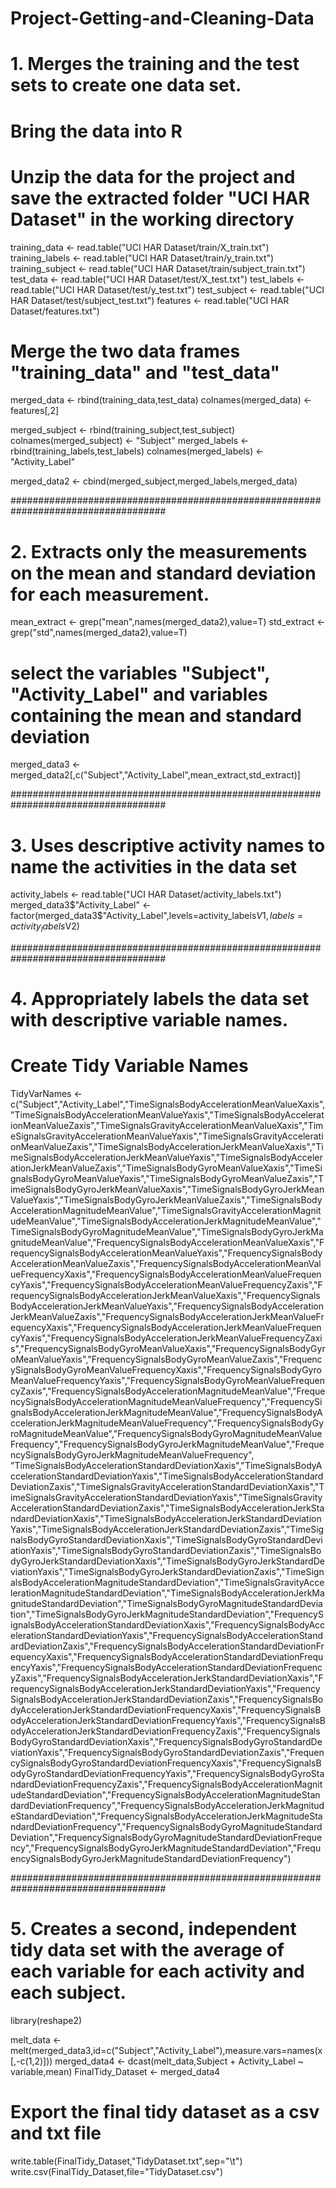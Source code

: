 Project-Getting-and-Cleaning-Data
=================================

# 1. Merges the training and the test sets to create one data set.

# Bring the data into R
# Unzip the data for the project and save the extracted folder "UCI HAR Dataset" in the working directory 

training_data  <- read.table("UCI HAR Dataset/train/X_train.txt")
training_labels  <-  read.table("UCI HAR Dataset/train/y_train.txt")
training_subject  <- read.table("UCI HAR Dataset/train/subject_train.txt")
test_data  <- read.table("UCI HAR Dataset/test/X_test.txt")
test_labels  <- read.table("UCI HAR Dataset/test/y_test.txt")
test_subject  <- read.table("UCI HAR Dataset/test/subject_test.txt")
features  <- read.table("UCI HAR Dataset/features.txt")


# Merge the two data frames "training_data" and "test_data"
merged_data  <- rbind(training_data,test_data)
colnames(merged_data)  <- features[,2]

merged_subject  <- rbind(training_subject,test_subject)
colnames(merged_subject)  <- "Subject"
merged_labels  <- rbind(training_labels,test_labels)
colnames(merged_labels)  <- "Activity_Label"

merged_data2  <- cbind(merged_subject,merged_labels,merged_data)

####################################################################################
# 2. Extracts only the measurements on the mean and standard deviation for each measurement.

mean_extract  <- grep("mean",names(merged_data2),value=T)
std_extract  <- grep("std",names(merged_data2),value=T)

# select the variables "Subject", "Activity_Label" and variables containing the mean and standard deviation
merged_data3  <- merged_data2[,c("Subject","Activity_Label",mean_extract,std_extract)]

####################################################################################
# 3. Uses descriptive activity names to name the activities in the data set

activity_labels  <- read.table("UCI HAR Dataset/activity_labels.txt")
merged_data3$"Activity_Label"  <- factor(merged_data3$"Activity_Label",levels=activity_labels$V1,labels=activity_labels$V2)

####################################################################################
# 4. Appropriately labels the data set with descriptive variable names.

# Create Tidy Variable Names 

TidyVarNames  <- c("Subject","Activity_Label","TimeSignalsBodyAccelerationMeanValueXaxis","TimeSignalsBodyAccelerationMeanValueYaxis","TimeSignalsBodyAccelerationMeanValueZaxis","TimeSignalsGravityAccelerationMeanValueXaxis","TimeSignalsGravityAccelerationMeanValueYaxis","TimeSignalsGravityAccelerationMeanValueZaxis","TimeSignalsBodyAccelerationJerkMeanValueXaxis","TimeSignalsBodyAccelerationJerkMeanValueYaxis","TimeSignalsBodyAccelerationJerkMeanValueZaxis","TimeSignalsBodyGyroMeanValueXaxis","TimeSignalsBodyGyroMeanValueYaxis","TimeSignalsBodyGyroMeanValueZaxis","TimeSignalsBodyGyroJerkMeanValueXaxis","TimeSignalsBodyGyroJerkMeanValueYaxis","TimeSignalsBodyGyroJerkMeanValueZaxis","TimeSignalsBodyAccelerationMagnitudeMeanValue","TimeSignalsGravityAccelerationMagnitudeMeanValue","TimeSignalsBodyAccelerationJerkMagnitudeMeanValue","TimeSignalsBodyGyroMagnitudeMeanValue","TimeSignalsBodyGyroJerkMagnitudeMeanValue","FrequencySignalsBodyAccelerationMeanValueXaxis","FrequencySignalsBodyAccelerationMeanValueYaxis","FrequencySignalsBodyAccelerationMeanValueZaxis","FrequencySignalsBodyAccelerationMeanValueFrequencyXaxis","FrequencySignalsBodyAccelerationMeanValueFrequencyYaxis","FrequencySignalsBodyAccelerationMeanValueFrequencyZaxis","FrequencySignalsBodyAccelerationJerkMeanValueXaxis","FrequencySignalsBodyAccelerationJerkMeanValueYaxis","FrequencySignalsBodyAccelerationJerkMeanValueZaxis","FrequencySignalsBodyAccelerationJerkMeanValueFrequencyXaxis","FrequencySignalsBodyAccelerationJerkMeanValueFrequencyYaxis","FrequencySignalsBodyAccelerationJerkMeanValueFrequencyZaxis","FrequencySignalsBodyGyroMeanValueXaxis","FrequencySignalsBodyGyroMeanValueYaxis","FrequencySignalsBodyGyroMeanValueZaxis","FrequencySignalsBodyGyroMeanValueFrequencyXaxis","FrequencySignalsBodyGyroMeanValueFrequencyYaxis","FrequencySignalsBodyGyroMeanValueFrequencyZaxis","FrequencySignalsBodyAccelerationMagnitudeMeanValue","FrequencySignalsBodyAccelerationMagnitudeMeanValueFrequency","FrequencySignalsBodyAccelerationJerkMagnitudeMeanValue","FrequencySignalsBodyAccelerationJerkMagnitudeMeanValueFrequency","FrequencySignalsBodyGyroMagnitudeMeanValue","FrequencySignalsBodyGyroMagnitudeMeanValueFrequency","FrequencySignalsBodyGyroJerkMagnitudeMeanValue","FrequencySignalsBodyGyroJerkMagnitudeMeanValueFrequency", "TimeSignalsBodyAccelerationStandardDeviationXaxis","TimeSignalsBodyAccelerationStandardDeviationYaxis","TimeSignalsBodyAccelerationStandardDeviationZaxis","TimeSignalsGravityAccelerationStandardDeviationXaxis","TimeSignalsGravityAccelerationStandardDeviationYaxis","TimeSignalsGravityAccelerationStandardDeviationZaxis","TimeSignalsBodyAccelerationJerkStandardDeviationXaxis","TimeSignalsBodyAccelerationJerkStandardDeviationYaxis","TimeSignalsBodyAccelerationJerkStandardDeviationZaxis","TimeSignalsBodyGyroStandardDeviationXaxis","TimeSignalsBodyGyroStandardDeviationYaxis","TimeSignalsBodyGyroStandardDeviationZaxis","TimeSignalsBodyGyroJerkStandardDeviationXaxis","TimeSignalsBodyGyroJerkStandardDeviationYaxis","TimeSignalsBodyGyroJerkStandardDeviationZaxis","TimeSignalsBodyAccelerationMagnitudeStandardDeviation","TimeSignalsGravityAccelerationMagnitudeStandardDeviation","TimeSignalsBodyAccelerationJerkMagnitudeStandardDeviation","TimeSignalsBodyGyroMagnitudeStandardDeviation","TimeSignalsBodyGyroJerkMagnitudeStandardDeviation","FrequencySignalsBodyAccelerationStandardDeviationXaxis","FrequencySignalsBodyAccelerationStandardDeviationYaxis","FrequencySignalsBodyAccelerationStandardDeviationZaxis","FrequencySignalsBodyAccelerationStandardDeviationFrequencyXaxis","FrequencySignalsBodyAccelerationStandardDeviationFrequencyYaxis","FrequencySignalsBodyAccelerationStandardDeviationFrequencyZaxis","FrequencySignalsBodyAccelerationJerkStandardDeviationXaxis","FrequencySignalsBodyAccelerationJerkStandardDeviationYaxis","FrequencySignalsBodyAccelerationJerkStandardDeviationZaxis","FrequencySignalsBodyAccelerationJerkStandardDeviationFrequencyXaxis","FrequencySignalsBodyAccelerationJerkStandardDeviationFrequencyYaxis","FrequencySignalsBodyAccelerationJerkStandardDeviationFrequencyZaxis","FrequencySignalsBodyGyroStandardDeviationXaxis","FrequencySignalsBodyGyroStandardDeviationYaxis","FrequencySignalsBodyGyroStandardDeviationZaxis","FrequencySignalsBodyGyroStandardDeviationFrequencyXaxis","FrequencySignalsBodyGyroStandardDeviationFrequencyYaxis","FrequencySignalsBodyGyroStandardDeviationFrequencyZaxis","FrequencySignalsBodyAccelerationMagnitudeStandardDeviation","FrequencySignalsBodyAccelerationMagnitudeStandardDeviationFrequency","FrequencySignalsBodyAccelerationJerkMagnitudeStandardDeviation","FrequencySignalsBodyAccelerationJerkMagnitudeStandardDeviationFrequency","FrequencySignalsBodyGyroMagnitudeStandardDeviation","FrequencySignalsBodyGyroMagnitudeStandardDeviationFrequency","FrequencySignalsBodyGyroJerkMagnitudeStandardDeviation","FrequencySignalsBodyGyroJerkMagnitudeStandardDeviationFrequency")



####################################################################################
# 5. Creates a second, independent tidy data set with the average of each variable for each activity and each subject. 

library(reshape2)

melt_data  <- melt(merged_data3,id=c("Subject","Activity_Label"),measure.vars=names(x[,-c(1,2)]))
merged_data4  <- dcast(melt_data,Subject + Activity_Label ~ variable,mean)
FinalTidy_Dataset <- merged_data4

# Export the final tidy dataset as a csv and txt file
write.table(FinalTidy_Dataset,"TidyDataset.txt",sep="\t")
write.csv(FinalTidy_Dataset,file="TidyDataset.csv")

